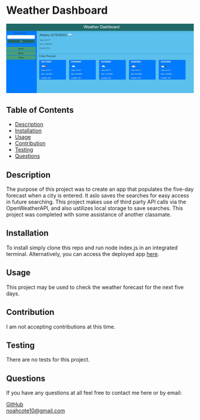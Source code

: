 # Weather Dashboard

![weather-traker-demo](./assets/images/weather-dashboard-demo.jpg)

## Table of Contents
- [Description](#description)
- [Installation](#installation)
- [Usage](#usage)
- [Contribution](#contributing)
- [Testing](#tests)
- [Questions](#questions)
    
## Description <a name="description"></a>
The purpose of this project was to create an app that populates the five-day forecast when a city is entered. It aslo saves the searches for easy access in future searching. This project  makes use of third party API calls via the OpenWeatherAPI, and also ustilizes local storage to save searches. This project was completed with some assistance of another classmate.
## Installation <a name="installation"></a>
To install simply clone this repo and run node index.js in an integrated terminal. Alternatively, you can access the deployed app [here](https://noahcote10.github.io/weather-dashboard/).
 
## Usage <a name="usage"></a>
This project may be used to check the weather forecast for the next five days.
## Contribution <a name="contributing"></a>
I am not accepting contributions at this time.
## Testing <a name="tests"></a>
There are no tests for this project.
## Questions <a name="questions"></a>
If you have any questions at all feel free to contact me here or by email:
  
[GitHub](https://github.com/noahcote10)   
[noahcote10@gmail.com](mailto:noahcote10@gmail.com)